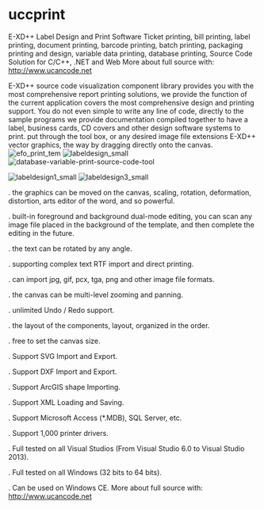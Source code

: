 # uccprint
E-XD++ Label Design and Print Software
Ticket printing, bill printing, label printing, document printing, barcode printing, batch printing, packaging printing and design, variable data printing, database printing, Source Code Solution for C/C++, .NET and Web
More about full source with: http://www.ucancode.net

 E-XD++ source code visualization component library provides you with the most comprehensive report printing solutions, we provide the function of the current application covers the most comprehensive design and printing support. You do not even simple to write any line of code, directly to the sample programs we provide documentation compiled together to have a label, business cards, CD covers and other design software systems to print.
 put through the tool box, or any desired image file extensions E-XD++ vector graphics, the way by dragging directly onto the canvas.
![efo_print_tem](https://user-images.githubusercontent.com/96277629/153533078-abdf3d85-7cef-4bc1-95e1-4b3c154b90f1.gif)
![labeldesign_small](https://user-images.githubusercontent.com/96277629/153533092-8d5417c9-a369-43ba-b0c5-15de766e93ee.gif)
![database-variable-print-source-code-tool](https://user-images.githubusercontent.com/96277629/153533116-b2477810-3b1b-4a80-8fdf-cca6787692cf.gif)

![labeldesign1_small](https://user-images.githubusercontent.com/96277629/153533098-7441718b-b4df-4def-b630-c845ddd8908a.gif)
![labeldesign3_small](https://user-images.githubusercontent.com/96277629/153533106-3fc357e1-6029-4d6c-b1ab-6f7dc8794107.gif)

  . the graphics can be moved on the canvas, scaling, rotation, deformation, distortion, arts editor of the word, and so powerful.

  . built-in foreground and background dual-mode editing, you can scan any image file placed in the background of the template, and then complete the editing in the future.

  . the text can be rotated by any angle.

  . supporting complex text RTF import and direct printing.

  . can import jpg, gif, pcx, tga, png and other image file formats.

  . the canvas can be multi-level zooming and panning.

  . unlimited Undo / Redo support.

  . the layout of the components, layout, organized in the order.

  . free to set the canvas size.

  . Support SVG Import and Export.

  . Support DXF Import and Export.

  . Support ArcGIS shape Importing.

  . Support XML Loading and Saving.

  . Support Microsoft Access (*.MDB), SQL Server, etc.

  . Support 1,000 printer drivers.

  . Full tested on all Visual Studios (From Visual Studio 6.0 to Visual Studio 2013).

  . Full tested on all Windows (32 bits to 64 bits).

  . Can be used on Windows CE.
  More about full source with: http://www.ucancode.net
  
  
  
